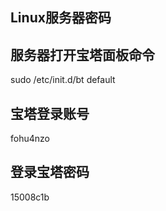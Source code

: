 ## Linux服务器密码

## 服务器打开宝塔面板命令

sudo /etc/init.d/bt default

## 宝塔登录账号

fohu4nzo

## 登录宝塔密码

15008c1b